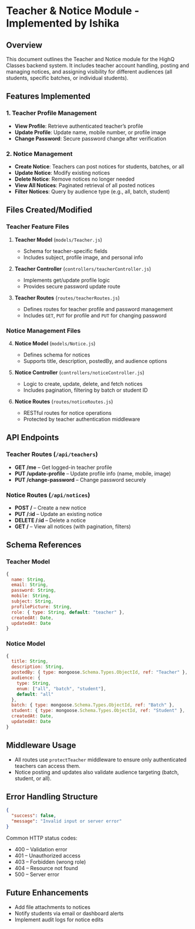 
# Teacher & Notice Module - Implemented by Ishika

## Overview

This document outlines the Teacher and Notice module for the HighQ Classes backend system. It includes teacher account handling, posting and managing notices, and assigning visibility for different audiences (all students, specific batches, or individual students).

## Features Implemented

### 1. Teacher Profile Management

* **View Profile**: Retrieve authenticated teacher’s profile
* **Update Profile**: Update name, mobile number, or profile image
* **Change Password**: Secure password change after verification

### 2. Notice Management

* **Create Notice**: Teachers can post notices for students, batches, or all
* **Update Notice**: Modify existing notices
* **Delete Notice**: Remove notices no longer needed
* **View All Notices**: Paginated retrieval of all posted notices
* **Filter Notices**: Query by audience type (e.g., all, batch, student)

## Files Created/Modified

### Teacher Feature Files

1. **Teacher Model** (`models/Teacher.js`)

   * Schema for teacher-specific fields
   * Includes subject, profile image, and personal info

2. **Teacher Controller** (`controllers/teacherController.js`)

   * Implements get/update profile logic
   * Provides secure password update route

3. **Teacher Routes** (`routes/teacherRoutes.js`)

   * Defines routes for teacher profile and password management
   * Includes `GET`, `PUT` for profile and `PUT` for changing password

### Notice Management Files

4. **Notice Model** (`models/Notice.js`)

   * Defines schema for notices
   * Supports title, description, postedBy, and audience options

5. **Notice Controller** (`controllers/noticeController.js`)

   * Logic to create, update, delete, and fetch notices
   * Includes pagination, filtering by batch or student ID

6. **Notice Routes** (`routes/noticeRoutes.js`)

   * RESTful routes for notice operations
   * Protected by teacher authentication middleware

## API Endpoints

### Teacher Routes (`/api/teachers`)

* **GET /me** – Get logged-in teacher profile
* **PUT /update-profile** – Update profile info (name, mobile, image)
* **PUT /change-password** – Change password securely

### Notice Routes (`/api/notices`)

* **POST /** – Create a new notice
* **PUT /\:id** – Update an existing notice
* **DELETE /\:id** – Delete a notice
* **GET /** – View all notices (with pagination, filters)

## Schema References

### Teacher Model

```js
{
  name: String,
  email: String,
  password: String,
  mobile: String,
  subject: String,
  profilePicture: String,
  role: { type: String, default: "teacher" },
  createdAt: Date,
  updatedAt: Date
}
```

### Notice Model

```js
{
  title: String,
  description: String,
  postedBy: { type: mongoose.Schema.Types.ObjectId, ref: "Teacher" },
  audience: {
    type: String,
    enum: ["all", "batch", "student"],
    default: "all"
  },
  batch: { type: mongoose.Schema.Types.ObjectId, ref: "Batch" },
  student: { type: mongoose.Schema.Types.ObjectId, ref: "Student" },
  createdAt: Date,
  updatedAt: Date
}
```

## Middleware Usage

* All routes use `protectTeacher` middleware to ensure only authenticated teachers can access them.
* Notice posting and updates also validate audience targeting (batch, student, or all).

## Error Handling Structure

```json
{
  "success": false,
  "message": "Invalid input or server error"
}
```

Common HTTP status codes:

* 400 – Validation error
* 401 – Unauthorized access
* 403 – Forbidden (wrong role)
* 404 – Resource not found
* 500 – Server error

## Future Enhancements

* Add file attachments to notices
* Notify students via email or dashboard alerts
* Implement audit logs for notice edits


